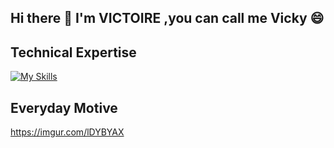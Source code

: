 ## Hi there 👋 I'm VICTOIRE ,you can call me Vicky 😄

## Technical Expertise
[![My Skills](https://skillicons.dev/icons?i=js,html,css,ts,cpp,figma,mongodb,nodejs,postman,react,tailwind)](https://skillicons.dev)
## Everyday Motive 
https://imgur.com/lDYBYAX
